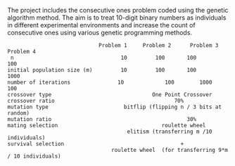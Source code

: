 The project includes the consecutive ones problem coded using the genetic algorithm method. 
The aim is to treat 10-digit binary numbers as individuals in different experimental environments and increase the count of consecutive ones using various genetic programming methods.


	                             Problem 1	   Problem 2   	  Problem 3	  Problem 4
     n	                                10	       100	     100	     100
    initial population size (m)	        10	       100	     100	     1000
    number of iterations	           10             100	     1000    	     100
    crossover type	                              One Point Crossover
    crossover ratio	                                     70%
    mutation type	                     bitflip (flipping n / 3 bits at random)
    mutation ratio                                   	     30%
    mating selection                            	 roulette wheel 
                                          elitism (transferring m /10 individuals) 
    survival selection                                     + 
                                     roulette wheel  (for transferring 9*m / 10 individuals)
